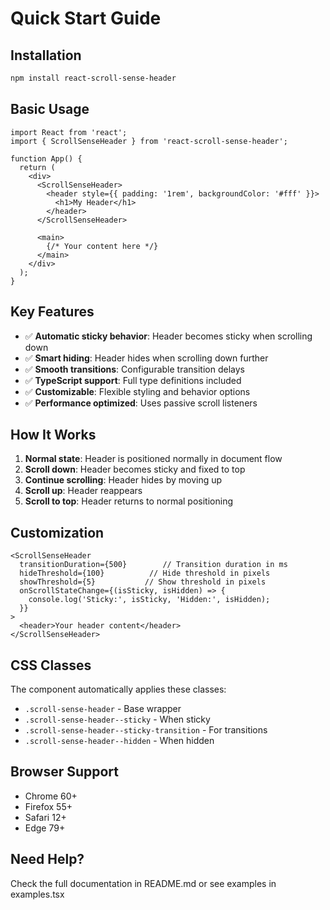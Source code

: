 # Quick Start Guide

## Installation

```bash
npm install react-scroll-sense-header
```

## Basic Usage

```tsx
import React from 'react';
import { ScrollSenseHeader } from 'react-scroll-sense-header';

function App() {
  return (
    <div>
      <ScrollSenseHeader>
        <header style={{ padding: '1rem', backgroundColor: '#fff' }}>
          <h1>My Header</h1>
        </header>
      </ScrollSenseHeader>
      
      <main>
        {/* Your content here */}
      </main>
    </div>
  );
}
```

## Key Features

- ✅ **Automatic sticky behavior**: Header becomes sticky when scrolling down
- ✅ **Smart hiding**: Header hides when scrolling down further
- ✅ **Smooth transitions**: Configurable transition delays
- ✅ **TypeScript support**: Full type definitions included
- ✅ **Customizable**: Flexible styling and behavior options
- ✅ **Performance optimized**: Uses passive scroll listeners

## How It Works

1. **Normal state**: Header is positioned normally in document flow
2. **Scroll down**: Header becomes sticky and fixed to top
3. **Continue scrolling**: Header hides by moving up
4. **Scroll up**: Header reappears
5. **Scroll to top**: Header returns to normal positioning

## Customization

```tsx
<ScrollSenseHeader
  transitionDuration={500}        // Transition duration in ms
  hideThreshold={100}          // Hide threshold in pixels
  showThreshold={5}           // Show threshold in pixels
  onScrollStateChange={(isSticky, isHidden) => {
    console.log('Sticky:', isSticky, 'Hidden:', isHidden);
  }}
>
  <header>Your header content</header>
</ScrollSenseHeader>
```

## CSS Classes

The component automatically applies these classes:
- `.scroll-sense-header` - Base wrapper
- `.scroll-sense-header--sticky` - When sticky
- `.scroll-sense-header--sticky-transition` - For transitions
- `.scroll-sense-header--hidden` - When hidden

## Browser Support

- Chrome 60+
- Firefox 55+
- Safari 12+
- Edge 79+

## Need Help?

Check the full documentation in README.md or see examples in examples.tsx
